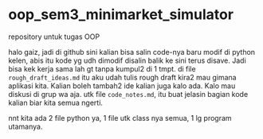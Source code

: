 # oop_sem3_minimarket_simulator
repository untuk tugas OOP

halo gaiz, jadi di github sini kalian bisa salin code-nya baru modif di python kelen, abis itu kode yg udh dimodif disalin balik ke sini terus disave. Jadi bisa kek kerja sama lah gt tanpa kumpul2 di 1 tmpt. di file `rough_draft_ideas.md` itu aku udah tulis rough draft kira2 mau gimana aplikasi kita. Kalian boleh tambah2 ide kalian juga kalo ada. Kalo mau diskusi di grup wa aja. utk file `code_notes.md`, itu buat jelasin bagian kode kalian biar kita semua ngerti.

nnt kita ada 2 file python ya, 1 file utk class nya semua, 1 lg program utamanya.
